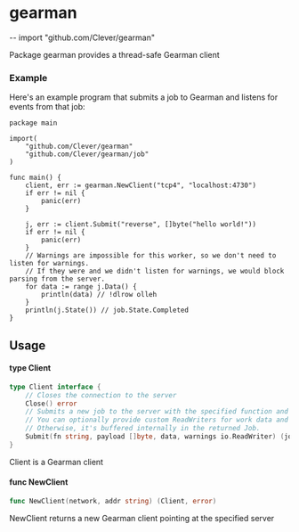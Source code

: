 # gearman
--
    import "github.com/Clever/gearman"

Package gearman provides a thread-safe Gearman client


### Example

Here's an example program that submits a job to Gearman and listens for events
from that job:

    package main

    import(
    	"github.com/Clever/gearman"
    	"github.com/Clever/gearman/job"
    )

    func main() {
    	client, err := gearman.NewClient("tcp4", "localhost:4730")
    	if err != nil {
    		panic(err)
    	}

    	j, err := client.Submit("reverse", []byte("hello world!"))
    	if err != nil {
    		panic(err)
    	}
    	// Warnings are impossible for this worker, so we don't need to listen for warnings.
    	// If they were and we didn't listen for warnings, we would block parsing from the server.
    	for data := range j.Data() {
    		println(data) // !dlrow olleh
    	}
    	println(j.State()) // job.State.Completed
    }

## Usage

#### type Client

```go
type Client interface {
	// Closes the connection to the server
	Close() error
	// Submits a new job to the server with the specified function and payload.
	// You can optionally provide custom ReadWriters for work data and warnings to be written to.
	// Otherwise, it's buffered internally in the returned Job.
	Submit(fn string, payload []byte, data, warnings io.ReadWriter) (job.Job, error)
}
```

Client is a Gearman client

#### func  NewClient

```go
func NewClient(network, addr string) (Client, error)
```
NewClient returns a new Gearman client pointing at the specified server
